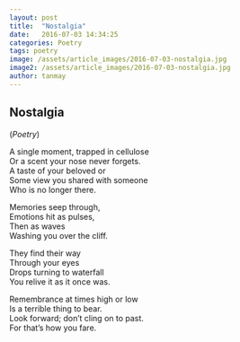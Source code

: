 ```yaml
---
layout: post
title:  "Nostalgia"
date:   2016-07-03 14:34:25
categories: Poetry
tags: poetry
image: /assets/article_images/2016-07-03-nostalgia.jpg
image2: /assets/article_images/2016-07-03-nostalgia.jpg
author: tanmay
---
```


<h2>Nostalgia</h2>
(<i>Poetry</i>)
<p>A single moment, trapped in cellulose<br>
Or a scent your nose never forgets. <br>
A taste of your beloved or<br>
Some view you shared with someone<br>
Who is no longer there.</p>

<p>Memories seep through,<br>
Emotions hit as pulses,<br>
Then as waves<br>
Washing you over the cliff.</p>

<p>They find their way<br>
Through your eyes<br>
Drops turning to waterfall<br>
You relive it as it once was.</p>

<p>Remembrance at times high or low<br>
Is a terrible thing to bear.<br>
Look forward; don’t cling on to past.<br>
For that’s how you fare.</p>